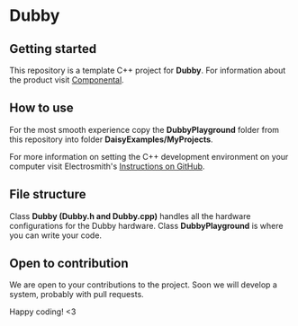 # Dubby



## Getting started

This repository is a template C++ project for **Dubby**. For information about the product visit [Componental](https://www.componental.co/).

## How to use

For the most smooth experience copy the **DubbyPlayground** folder from this repository into folder **DaisyExamples/MyProjects**.

For more information on setting the C++ development environment on your computer visit Electrosmith's [Instructions on GitHub](https://github.com/electro-smith/DaisyWiki/wiki/1.-Setting-Up-Your-Development-Environment).


## File structure

Class **Dubby (Dubby.h and Dubby.cpp)** handles all the hardware configurations for the Dubby hardware.
Class **DubbyPlayground** is where you can write your code.

## Open to contribution

We are open to your contributions to the project. Soon we will develop a system, probably with pull requests.


Happy coding! <3